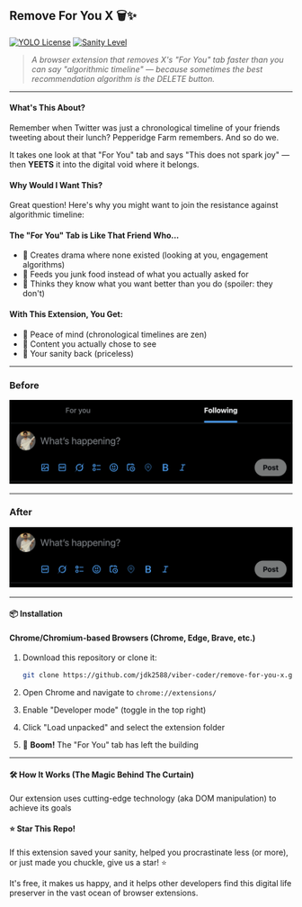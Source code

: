 ## Remove For You X 🗑️✨

[![YOLO License](https://img.shields.io/badge/License-YOLO%20%F0%9F%A4%9F-rainbow.svg)](https://en.wikipedia.org/wiki/You_only_live_once)
[![Sanity Level](https://img.shields.io/badge/Sanity-Restored-brightgreen)](https://en.wikipedia.org/wiki/Sanity)

> *A browser extension that removes X's "For You" tab faster than you can say "algorithmic timeline" — because sometimes the best recommendation algorithm is the DELETE button.*

---

####  What's This About?

Remember when Twitter was just a chronological timeline of your friends tweeting about their lunch? Pepperidge Farm remembers. And so do we.

It takes one look at that "For You" tab and says "This does not spark joy" — then **YEETS** it into the digital void where it belongs.

#### Why Would I Want This?

Great question! Here's why you might want to join the resistance against algorithmic timeline:

#### The "For You" Tab is Like That Friend Who...
- 🎪 Creates drama where none existed (looking at you, engagement algorithms)
- 🍿 Feeds you junk food instead of what you actually asked for
- 🎯 Thinks they know what you want better than you do (spoiler: they don't)

#### With This Extension, You Get:
- 🧘 Peace of mind (chronological timelines are zen)
- 🎯 Content you actually chose to see
- 🧠 Your sanity back (priceless)

---

### Before
[![screenshot](before.png)](before.png)

---

### After

[![screenshot](after.png)](after.png)

---

#### 📦 Installation

#### Chrome/Chromium-based Browsers (Chrome, Edge, Brave, etc.)

1. Download this repository or clone it:
   ```bash
   git clone https://github.com/jdk2588/viber-coder/remove-for-you-x.git
   ```
   
2. Open Chrome and navigate to `chrome://extensions/`

3. Enable "Developer mode" (toggle in the top right)

4. Click "Load unpacked" and select the extension folder

5. 🎉 **Boom!** The "For You" tab has left the building

---

#### 🛠️ How It Works (The Magic Behind The Curtain)

Our extension uses cutting-edge technology (aka DOM manipulation) to achieve its goals

#### ⭐ Star This Repo!

If this extension saved your sanity, helped you procrastinate less (or more), or just made you chuckle, give us a star! ⭐

It's free, it makes us happy, and it helps other developers find this digital life preserver in the vast ocean of browser extensions.

